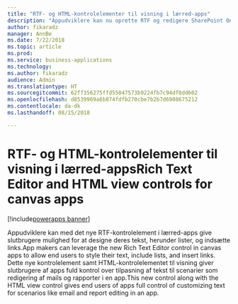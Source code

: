 ```yaml
---
title: "RTF- og HTML-kontrolelementer til visning i lærred-apps"
description: "Appudviklere kan nu oprette RTF og redigere SharePoint Online-felter i RTF-format i lærred-apps"
author: fikaradz
manager: AnnBe
ms.date: 7/22/2018
ms.topic: article
ms.prod: 
ms.service: business-applications
ms.technology: 
ms.author: fikaradz
audience: Admin
ms.translationtype: HT
ms.sourcegitcommit: 62ff356275ffd55047573b9224fb7c94df8dd602
ms.openlocfilehash: d8539969a6b874fdfb270cbe7b2b7d6908675212
ms.contentlocale: da-dk
ms.lasthandoff: 08/15/2018

---
```

# <a name="rich-text-editor-and-html-view-controls-for-canvas-apps"></a><span data-ttu-id="8a37f-103">RTF- og HTML-kontrolelementer til visning i lærred-apps</span><span class="sxs-lookup"><span data-stu-id="8a37f-103">Rich Text Editor and HTML view controls for canvas apps</span></span>

[!include[powerapps banner](../includes/powerapps.md)]




<span data-ttu-id="8a37f-104">Appudviklere kan med det nye RTF-kontrolelement i lærred-apps give slutbrugere mulighed for at designe deres tekst, herunder lister, og indsætte links.</span><span class="sxs-lookup"><span data-stu-id="8a37f-104">App makers can leverage the new Rich Text Editor control in canvas apps to allow end users to style their text, include lists, and insert links.</span></span>  <span data-ttu-id="8a37f-105">Dette nye kontrolelement samt HTML-kontrolelementet til visning giver slutbrugere af apps fuld kontrol over tilpasning af tekst til scenarier som redigering af mails og rapporter i en app.</span><span class="sxs-lookup"><span data-stu-id="8a37f-105">This new control along with the HTML view control gives end users of apps full control of customizing text for scenarios like email and report editing in an app.</span></span> 

